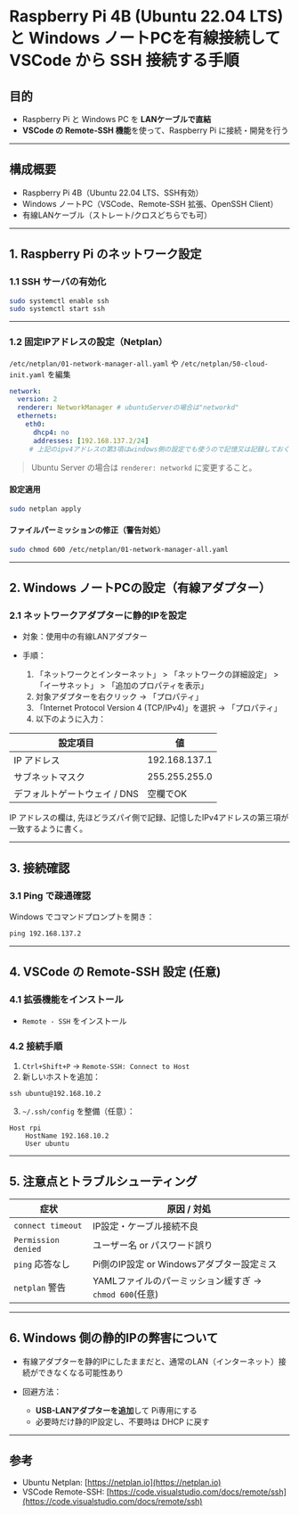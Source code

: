 # Raspberry Pi 4B (Ubuntu 22.04 LTS) と Windows ノートPCを有線接続して VSCode から SSH 接続する手順

## 目的

- Raspberry Pi と Windows PC を **LANケーブルで直結**
- **VSCode の Remote-SSH 機能**を使って、Raspberry Pi に接続・開発を行う

---

## 構成概要

- Raspberry Pi 4B（Ubuntu 22.04 LTS、SSH有効）
- Windows ノートPC（VSCode、Remote-SSH 拡張、OpenSSH Client）
- 有線LANケーブル（ストレート/クロスどちらでも可）

---

## 1. Raspberry Pi のネットワーク設定

### 1.1 SSH サーバの有効化

```bash
sudo systemctl enable ssh
sudo systemctl start ssh
```

---

### 1.2 固定IPアドレスの設定（Netplan）

`/etc/netplan/01-network-manager-all.yaml` や `/etc/netplan/50-cloud-init.yaml` を編集

```yaml
network:
  version: 2
  renderer: NetworkManager # ubuntuServerの場合は"networkd"
  ethernets:
    eth0:
      dhcp4: no
      addresses: [192.168.137.2/24]
　　　# 上記のipv4アドレスの第3項はwindows側の設定でも使うので記憶又は記録しておく
```

> Ubuntu Server の場合は `renderer: networkd` に変更すること。

#### 設定適用

```bash
sudo netplan apply
```

#### ファイルパーミッションの修正（警告対処）

```bash
sudo chmod 600 /etc/netplan/01-network-manager-all.yaml
```

---

## 2. Windows ノートPCの設定（有線アダプター）

### 2.1 ネットワークアダプターに静的IPを設定

* 対象：使用中の有線LANアダプター
* 手順：

  1. 「ネットワークとインターネット」 > 「ネットワークの詳細設定」 > 「イーサネット」 > 「追加のプロパティを表示」
  2. 対象アダプターを右クリック → 「プロパティ」
  3. 「Internet Protocol Version 4 (TCP/IPv4)」を選択 → 「プロパティ」
  4. 以下のように入力：

| 設定項目              | 値             |
| ----------------- | ------------- |
| IP アドレス           | 192.168.137.1  |
| サブネットマスク          | 255.255.255.0 |
| デフォルトゲートウェイ / DNS | 空欄でOK         |

IP アドレスの欄は, 先ほどラズパイ側で記録、記憶したIPv4アドレスの第三項が一致するように書く。

---

## 3. 接続確認

### 3.1 Ping で疎通確認

Windows でコマンドプロンプトを開き：

```cmd
ping 192.168.137.2
```

---

## 4. VSCode の Remote-SSH 設定 (任意)

### 4.1 拡張機能をインストール

* `Remote - SSH` をインストール

### 4.2 接続手順

1. `Ctrl+Shift+P` → `Remote-SSH: Connect to Host`
2. 新しいホストを追加：

```
ssh ubuntu@192.168.10.2
```

3. `~/.ssh/config` を整備（任意）：

```ssh
Host rpi
    HostName 192.168.10.2
    User ubuntu
```

---

## 5. 注意点とトラブルシューティング

| 症状                  | 原因 / 対処                           |
| ------------------- | --------------------------------- |
| `connect timeout`   | IP設定・ケーブル接続不良                     　　　　　|
| `Permission denied` | ユーザー名 or パスワード誤り                  　　　　　|
| `ping` 応答なし     | Pi側のIP設定 or Windowsアダプター設定ミス　　　　      |
| `netplan` 警告      | YAMLファイルのパーミッション緩すぎ → `chmod 600`(任意) |

---

## 6. Windows 側の静的IPの弊害について

* 有線アダプターを静的IPにしたままだと、通常のLAN（インターネット）接続ができなくなる可能性あり
* 回避方法：

  * **USB-LANアダプターを追加**して Pi専用にする
  * 必要時だけ静的IP設定し、不要時は DHCP に戻す

---

## 参考

* Ubuntu Netplan: [https://netplan.io](https://netplan.io)
* VSCode Remote-SSH: [https://code.visualstudio.com/docs/remote/ssh](https://code.visualstudio.com/docs/remote/ssh)